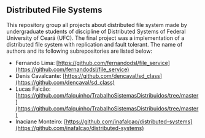 ## Distributed File Systems

This repository group all projects about distributed file system made by undergraduate students of discipline of Distributed Systems of Federal University of Ceará (UFC). The final project was a implementation of a distributed file system with replication and fault tolerant. The name of authors and its following subrepositories are listed below:

- Fernando Lima: [https://github.com/fernandodsl/file_service](https://github.com/fernandodsl/file_service)
- Denis Cavalcante: [https://github.com/dencaval/sd_class](https://github.com/dencaval/sd_class)
- Lucas Falcão: [https://github.com/falquinho/TrabalhoSistemasDistribuidos/tree/master](https://github.com/falquinho/TrabalhoSistemasDistribuidos/tree/master)
- Inaciane Monteiro: [https://github.com/inafalcao/distributed-systems](https://github.com/inafalcao/distributed-systems)
